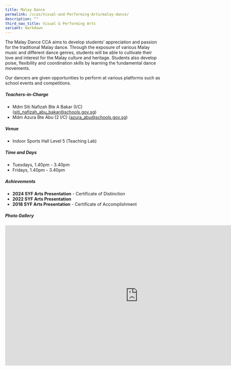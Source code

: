 ```yaml
---
title: Malay Dance
permalink: /ccas/Visual-and-Performing-Arts/malay-dance/
description: ""
third_nav_title: Visual & Performing Arts
variant: markdown
---
```

The Malay Dance CCA aims to develop students’ appreciation and passion for the traditional Malay dance. Through the exposure of various Malay music and different dance genres, students will be able to cultivate their love and interest for the Malay culture and heritage. Students also develop poise, flexibility and coordination skills by learning the fundamental dance movements.

Our dancers are given opportunities to perform at various platforms such as school events and competitions.

##### **Teachers-in-Charge**
* Mdm Siti Nafizah Bte A Bakar (I/C) (siti_nafizah_abu_bakar@schools.gov.sg)
* Mdm Azura Bte Abu (2 I/C) (azura_abu@schools.gov.sg)

##### **Venue**
* Indoor Sports Hall Level 5 (Teaching Lab)

##### **Time and Days**
* Tuesdays, 1.40pm - 3.40pm
* Fridays, 1.40pm - 3.40pm

##### **Achievements**
* **2024 SYF Arts Presentation** - Certificate of Distinction
* **2022 SYF Arts Presentation**
* **2018 SYF Arts Presentation** - Certificate of Accomplishment

##### **Photo Gallery**

<iframe src="https://docs.google.com/presentation/d/e/2PACX-1vQkqvZkKpvUObjHsW8DqFoYGy0-MCYoxuRoYvJEC9Um7655GsPg8B-LXihq6r5Qg04lc5nbKgQGo9kz/embed?start=true&amp;loop=true&amp;delayms=5000" frameborder="0" width="860" height="455" allowfullscreen="true"></iframe>